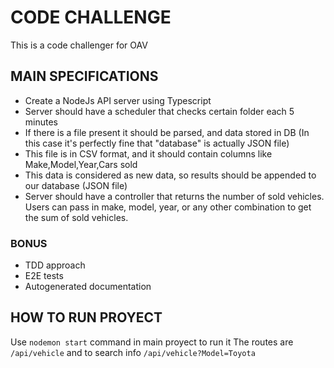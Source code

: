 # CODE CHALLENGE

This is a code challenger for OAV

## MAIN SPECIFICATIONS
- Create a NodeJs API server using Typescript
- Server should have a scheduler that checks certain folder each 5 minutes
 - If there is a file present it should be parsed, and data stored in DB (In this case it's perfectly fine that "database" is actually JSON file)
 - This file is in CSV format, and it should contain columns like Make,Model,Year,Cars sold
 - This data is considered as new data, so results should be appended to our database (JSON file)
- Server should have a controller that returns the number of sold vehicles. Users can pass in make, model, year, or any other combination to get the sum of sold vehicles.

### BONUS

- TDD approach
- E2E tests
- Autogenerated documentation

## HOW TO RUN PROYECT

Use `nodemon start` command in main proyect to run it
The routes are `/api/vehicle` and to search info `/api/vehicle?Model=Toyota`
